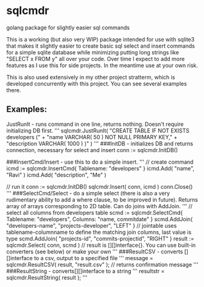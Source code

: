 # sqlcmdr


golang package for slightly easier sql commands

This is a working (but also very WIP) package intended for use with sqlite3 that makes it slightly easier to create basic sql select and insert commands for a simple sqlite database while minimizing putting long strings like "SELECT x FROM y" all over your code.  Over time I expect to add more features as I use this for side projects.  In the meantime use at your own risk.

This is also used extensively in my other project stratterm, which is developed concurrently with this project.  You can see several examples there.

## Examples:
JustRunIt - runs command in one line, returns nothing.  Doesn't require initializing DB first.
'''
sqlcmdr.JustRunIt( 	"CREATE TABLE IF NOT EXISTS developers (" + 
					"name VARCHAR( 50 ) NOT NULL PRIMARY KEY," +
					"description VARCHAR( 1000 ) )"  )
'''
###InitDB - initializes DB and returns connection, necessary for select and insert
   conn := sqlcmdr.InitDB() 

###InsertCmd/Insert - use this to do a simple insert. 
'''
   // create command
   icmd := sqlcmdr.InsertCmd{ Tablename: "developers" }
   icmd.Add( "name", "Ravi" )
   icmd.Add( "description", "Me" )

   // run it
   conn := sqlcmdr.InitDB() 
   sqlcmdr.Insert( conn, icmd )
   conn.Close()
'''
###SelectCmd/Select - do a simple select (there is also a very rudimentary ability to add a where clause, to be improved in future).  Returns array of arrays corresponding to 2D table.  Can do joins with AddJoin.
'''
	// select all columns from developers table
	scmd := sqlcmdr.SelectCmd{ Tablename: "developers", Columns: "name, commitdate" } 
	scmd.AddJoin( "developers-name", "projects-developer", "LEFT" }						// jointable uses tablename-columnname to define the matching join columns, last value is type
	scmd.AddJoin( "projects-id", "commits-projectid", "RIGHT" }
	result := sqlcmdr.Select( conn, scmd ) 												// result is [][]interface{}.  You can use built-in converters (see below) or make your own
'''	
###ResultCSV - converts [][]interface to a csv, output to a specified file
'''	
	message = sqlcmdr.ResultCSV( result, "result.csv" );								// returns confirmation message
'''	
###ResultString - converts[][]interface to a string
'''	
	resultstr = sqlcmdr.ResultString( result );
'''
